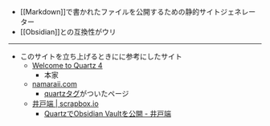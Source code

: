 - [[Markdown]]で書かれたファイルを公開するための静的サイトジェネレーター
- [[Obsidian]]との互換性がウリ

---

- このサイトを立ち上げるときにに参考にしたサイト
	- [Welcome to Quartz 4](https://quartz.jzhao.xyz)
		- 本家
	- [namaraii.com](https://namaraii.com)
		- [quartzタグ](https://namaraii.com/tags/quartz)がついたページ
	- [井戸端 | scrapbox.io](https://scrapbox.io/villagepump/)
		- [QuartzでObsidian Vaultを公開 - 井戸端](https://scrapbox.io/villagepump/Quartz%E3%81%A7Obsidian_Vault%E3%82%92%E5%85%AC%E9%96%8B)